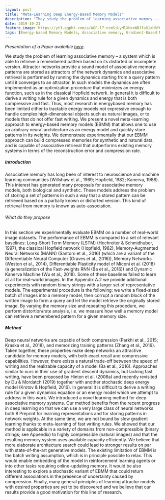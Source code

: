 ```yaml
---
layout: post
title: "Meta-Learning Deep Energy-Based Memory Models"
description: "They study the problem of learning associative memory -- a system which is able to retrieve a remembered pattern based on its distorted or incomplete version."
date: 2019-10-21
feature_image: https://yt3.ggpht.com/a/AGF-l7-ncmSiLyMlXHexWBJfa61xH8Y02WWQbnI4rg=s900-c-k-c0xffffffff-no-rj-mo
tags: [Energy-based Memory Models, Associative memory, Gradient-Based Meta-Learning,EBMM]
---
```


*Presentation of a Paper avalaible [here](https://arxiv.org/pdf/1910.02720.pdf)*\:

We study the problem of learning associative memory – a system which is able to retrieve a remembered pattern based on its distorted or incomplete version. Attractor networks provide a sound model of associative memory: patterns are stored as attractors of the network dynamics and associative retrieval is performed by running the dynamics starting from a query pattern until it converges to an attractor. In such models the dynamics are often implemented as an optimization procedure that minimizes an energy function, such as in the classical Hopfield network. In general it is difficult to derive a writing rule for a given dynamics and energy that is both compressive and fast. Thus, most research in energybased memory has been limited either to tractable energy models not expressive enough to handle complex high-dimensional objects such as natural images, or to models that do not offer fast writing. We present a novel meta-learning approach to energy-based memory models (EBMM) that allows one to use an arbitrary neural architecture as an energy model and quickly store patterns in its weights. We demonstrate experimentally that our EBMM approach can build compressed memories for synthetic and natural data, and is capable of associative retrieval that outperforms existing memory systems in terms of the reconstruction error and compression rate.
<!--more-->

##### Introduction

Associative memory has long been of interest to neuroscience and machine learning communities (Willshaw et al., 1969; Hopfield, 1982; Kanerva, 1988). This interest has generated many proposals for associative memory models, both biological and synthetic. These models address the problem of storing a set of patterns in such a way that a stored pattern can be retrieved based on a partially known or distorted version. This kind of retrieval from memory is known as auto-association.

###### What do they propose

In this section we experimentally evaluate EBMM on a number of real-world image datasets.
The performance of EBMM is compared to a set of relevant baselines: Long-Short Term Memory (LSTM) (Hochreiter & Schmidhuber, 1997), the classical Hopfield network (Hopfield, 1982), Memory-Augmented Neural Networks (MANN) (Santoro et al., 2016) (which are a variant of the Differentiable Neural Computer (Graves et al., 2016)), Memory Networks (Weston et al., 2014), Differentiable Plasticity model of Miconi et al. (2018) (a generalization of the Fast-weights RNN (Ba et al., 2016)) and Dynamic Kanerva Machine (Wu et al., 2018). Some of these baselines failed to learn at all for real-world images. In the Appendix A.2 we provide additional experiments with random binary strings with a larger set of representative models. The experimental procedure is the following: we write a fixed-sized batch of images into a memory model, then corrupt a random block of the written image to form a query and let the model retrieve the originally stored image. By varying the memory size and repeating this procedure, we perform distortion/rate analysis, i.e. we measure how well a memory model can retrieve a remembered pattern for a given memory size.


##### Method

Deep neural networks are capable of both compression (Parkhi et al., 2015; Kraska et al., 2018),
and memorizing training patterns (Zhang et al., 2016). Taken together, these properties make
deep networks an attractive candidate for memory models, with both exact recall and compressive
capabilities. However, there exists a natural trade-off between the speed of writing and the realizable
capacity of a model (Ba et al., 2016). Approaches similar to ours in their use of gradient descent
dynamics, but lacking fast writing, have been proposed by Hinton et al. (2006a) and recently revisited
by Du & Mordatch (2019) together with another stochastic deep energy model (Krotov & Hopfield,
2016). In general it is difficult to derive a writing rule for a given dynamics equation or an energy
model which we attempt to address in this work.
We introduced a novel learning method for deep associative memory systems. Our method benefits
from the recent progress in deep learning so that we can use a very large class of neural networks both
8
Preprint
for learning representations and for storing patterns in network weights. At the same time, we are not
bound by slow gradient learning thanks to meta-learning of fast writing rules. We showed that our
method is applicable in a variety of domains from non-compressible (binary strings; see Appendix)
to highly compressible (natural images) and that the resulting memory system uses available capacity
efficiently. We believe that more elaborate architecture search could lead to stronger results on par
with state-of-the-art generative models.
The existing limitation of EBMM is the batch writing assumption, which is in principle possible to
relax. This would enable embedding of the model in reinforcement learning agents or into other tasks
requiring online-updating memory. It would be also interesting to explore a stochastic variant of
EBMM that could return different associations in the presence of uncertainty caused by compression.
Finally, many general principles of learning attractor models with desired properties are yet to be
discovered and we believe that our results provide a good motivation for this line of research.

